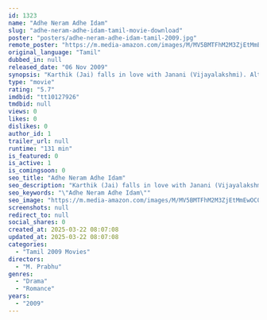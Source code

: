 ```yaml
---
id: 1323
name: "Adhe Neram Adhe Idam"
slug: "adhe-neram-adhe-idam-tamil-movie-download"
poster: "posters/adhe-neram-adhe-idam-tamil-2009.jpg"
remote_poster: "https://m.media-amazon.com/images/M/MV5BMTFhM2M3ZjEtMmEwOC00N2NjLWFiNWUtMDQ1MzFjNWYyNjYzXkEyXkFqcGdeQXVyOTk3NTc2MzE@._V1_SX300.jpg"
original_language: "Tamil"
dubbed_in: null
released_date: "06 Nov 2009"
synopsis: "Karthik (Jai) falls in love with Janani (Vijayalakshmi). Although she is reluctant at first, she later accepts his love. After Janani's approval, Karthik goes to Australia to finish his education."
type: "movie"
rating: "5.7"
imdbid: "tt10127926"
tmdbid: null
views: 0
likes: 0
dislikes: 0
author_id: 1
trailer_url: null
runtime: "131 min"
is_featured: 0
is_active: 1
is_comingsoon: 0
seo_title: "Adhe Neram Adhe Idam"
seo_description: "Karthik (Jai) falls in love with Janani (Vijayalakshmi). Although she is reluctant at first, she later accepts his love. After Janani's approval, Karthik goes to Australia to finish his education."
seo_keywords: "\"Adhe Neram Adhe Idam\""
seo_image: "https://m.media-amazon.com/images/M/MV5BMTFhM2M3ZjEtMmEwOC00N2NjLWFiNWUtMDQ1MzFjNWYyNjYzXkEyXkFqcGdeQXVyOTk3NTc2MzE@._V1_SX300.jpg"
screenshots: null
redirect_to: null
social_shares: 0
created_at: 2025-03-22 08:07:08
updated_at: 2025-03-22 08:07:08
categories:
  - "Tamil 2009 Movies"
directors:
  - "M. Prabhu"
genres:
  - "Drama"
  - "Romance"
years:
  - "2009"
---
```

